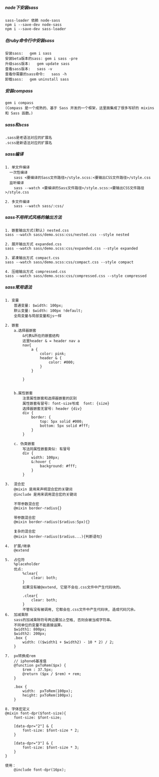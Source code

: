 ##### node下安装sass
    sass-loader 依赖 node-sass
    npm i --save-dev node-sass      
    npm i --save-dev sass-loader
    
##### 在ruby命令行中安装sass
    安装sass:   gem i sass
    安装beta版本的sass: gem i sass -pre
    升级sass版本:   gem update sass
    查看sass版本:   sass -v
    查看你需要的sass命令:   sass -h
    卸载sass:   gem uninstall sass
    
##### 安装compass
    gem i compass
    (Compass 是一个成熟的、基于 Sass 开发的一个框架，这里面集成了很多写好的 mixins 和 Sass 函数。)
    
##### sass和scss
    .sass是老语法对应的扩展名
    .scss是新语法对应的扩展名
    
##### sass编译
    1. 单文件编译
      一次性编译
        sass <要编译的Sass文件路径>/style.scss:<要输出CSS文件路径>/style.css
      监听编译
        sass --watch <要编译的Sass文件路径>/style.scss:<要输出CSS文件路径>/style.css
    	
    2. 多文件编译
        sass --watch sass/:css/
    
##### sass不用样式风格的输出方法
    1. 嵌套输出方式(默认) nested.css 
    sass --watch sass/demo.scss:css/nested.css --style nested 
    
    2. 展开输出方式 expanded.css
    sass --watch sass/demo.scss:css/expanded.css --style expanded 
    
    3. 紧凑输出方式 compact.css 
    sass --watch sass/demo.scss:css/compact.css --style compact 
    
    4. 压缩输出方式 compressed.css 
    sass --watch sass/demo.scss:css/compressed.css --style compressed
    
##### sass常用语法
    1. 变量
        普通变量: $width: 100px;
        默认变量: $width: 100px !default;
        全局变量与局部变量和js一样
        
    2. 嵌套
        a.选择器嵌套
            &代表&所在的嵌套结构  
            这里header & = header nav a
            nav{
                a {
                    color: pink;
                    header & {
                        color: #000;
                    }
                }
                
            }
            
            
        b.属性嵌套
            注意属性嵌套和选择器嵌套的区别 
            属性嵌套有冒号: font-size写成  font: {size}  
            选择器嵌套无冒号: header {div}
            div {
                border: {
                    top: 5px solid #000;
                    bottom: 5px solid #fff;
                }
            }
            
        c. 伪类嵌套
            写法同属性嵌套类似: 有冒号
            div {
                width: 100px;
                &:hover {
                    background: #fff;
                }
            }
            
    3.  混合宏
        @mixin 是用来声明混合宏的关键词
        @include 是用来调用混合宏的关键词
        
        不带参数混合宏
        @mixin border-radius{}
        
        带参数混合宏
        @mixin border-radius($radius:5px){}
        
        复杂的混合宏
        @mixin border-radius($radius...){判断语句}
        
    4.  扩展/继承
        @extend
        
    5.  占位符
        %placeholder
        优点: 
        	%clear{
        	    clear: both;
        	}
        	如果没有被@extend, 它是不会在.css文件中产生代码块的。
        	
        	.clear{
        	    clear: both;
        	}
        	不管有没有被调用, 它都会在.css文件中产生代码块, 造成代码冗余。
    6.  加减乘除
        sass的加减乘除符号两边要加上空格, 否则会被当成字符串。
        不同单位的变量不能直接运算。
        $width1: 800px;
        $width2: 200px;
        .box {
        	width: (($width1 + $width2) - 10 * 2) / 2;
        }
    
    7.  px转换成rem
        // iphone6基准值
        @function pxToRem($px) {
        	$rem : 37.5px;
        	@return ($px / $rem) + rem; 
        }
        
        .box {
        	width: 	pxToRem(100px);
        	height: pxToRem(100px);
        }
        
    8. 字体宏定义
    @mixin font-dpr($font-size){
        font-size: $font-size;
     
        [data-dpr="2"] & {
            font-size: $font-size * 2;
        }
     
        [data-dpr="3"] & {
            font-size: $font-size * 3;
        }
    }
    
    使用：
        @include font-dpr(16px);